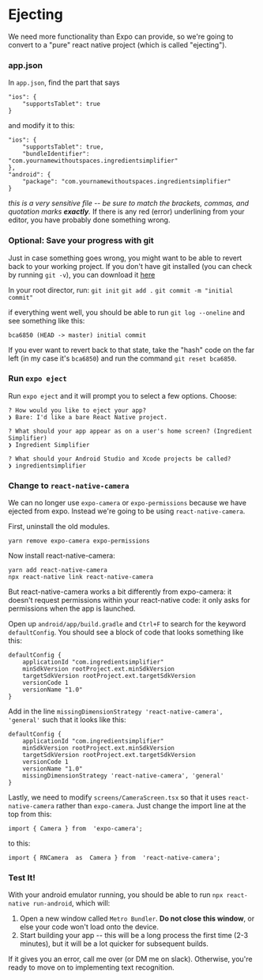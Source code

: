 
# Ejecting

We need more functionality than Expo can provide, so we're going to convert to a "pure" react native project (which is called "ejecting").

### app.json
In `app.json`, find the part that says
```
"ios": {
	"supportsTablet": true
}
```
and modify it to this:
```
"ios": {
	"supportsTablet": true,
	"bundleIdentifier": "com.yournamewithoutspaces.ingredientsimplifier"
},
"android": {
	"package": "com.yournamewithoutspaces.ingredientsimplifier"
}
```
*this is a very sensitive file -- be sure to match the brackets, commas, and quotation marks __exactly__.* If there is any red (error) underlining from your editor, you have probably done something wrong.

### Optional: Save your progress with git

Just in case something goes wrong, you might want to be able to revert back to your working project. If you don't have git installed (you can check by running `git -v`), you can download it [here](https://git-scm.com/downloads)

In your root director, run:
`git init`
`git add .`
`git commit -m "initial commit"`

if everything went well, you should be able to run `git log --oneline` and see something like this:
```
bca6850 (HEAD -> master) initial commit
```
If you ever want to revert back to that state, take the "hash" code on the far left (in my case it's `bca6850`) and run the command `git reset bca6850`.

### Run `expo eject`

Run `expo eject` and it will prompt you to select a few options.
Choose:
```
? How would you like to eject your app?
❯ Bare: I'd like a bare React Native project.
```

```
? What should your app appear as on a user's home screen? (Ingredient Simplifier)
❯ Ingredient Simplifier
```

```
? What should your Android Studio and Xcode projects be called?
❯ ingredientsimplifier
```

### Change to `react-native-camera`
We can no longer use `expo-camera` or `expo-permissions` because we have ejected from expo. Instead we're going to be using `react-native-camera`.

First, uninstall the old modules.
```
yarn remove expo-camera expo-permissions
```
Now install react-native-camera:
```
yarn add react-native-camera
npx react-native link react-native-camera
```

But react-native-camera works a bit differently from expo-camera: it doesn't request permissions within your react-native code: it only asks for permissions when the app is launched. 

Open up `android/app/build.gradle` and `Ctrl+F` to search for the keyword `defaultConfig`. You should see a block of code that looks something like this:
```
defaultConfig {
	applicationId "com.ingredientsimplifier"
	minSdkVersion rootProject.ext.minSdkVersion
	targetSdkVersion rootProject.ext.targetSdkVersion
	versionCode 1
	versionName "1.0"
}
```
Add in the line `missingDimensionStrategy 'react-native-camera', 'general'` such that it looks like this:
```
defaultConfig {
	applicationId "com.ingredientsimplifier"
	minSdkVersion rootProject.ext.minSdkVersion
	targetSdkVersion rootProject.ext.targetSdkVersion
	versionCode 1
	versionName "1.0"
	missingDimensionStrategy 'react-native-camera', 'general'
}
```

Lastly, we need to modify `screens/CameraScreen.tsx` so that it uses `react-native-camera` rather than `expo-camera`. Just change the import line at the top from this:
```
import { Camera } from  'expo-camera';
```
to this:
```
import { RNCamera  as  Camera } from  'react-native-camera';
```

### Test It!

With your android emulator running, you should be able to run `npx react-native run-android`, which will:
1) Open a new window called `Metro Bundler`. **Do not close this window**, or else your code won't load onto the device.
2) Start building your app -- this will be a long process the first time (2-3 minutes), but it will be a lot quicker for subsequent builds.

If it gives you an error, call me over (or DM me on slack). Otherwise, you're ready to move on to 
implementing text recognition.

